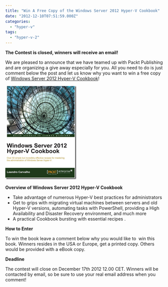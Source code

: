 ```yaml
---
title: "Win A Free Copy of the Windows Server 2012 Hyper-V Cookbook"
date: "2012-12-10T07:51:59.000Z"
categories: 
  - "hyper-v"
tags: 
  - "hyper-v-2"
---
```


**The Contest is closed, winners will receive an email!**

We are pleased to announce that we have teamed up with Packt Publishing and are organizing a give away especially for you. All you need to do is just comment below the post and let us know why you want to win a free copy of [Windows Server 2012 Hyper-V Cookbook](http://www.packtpub.com/windows-server-2012-hypervisor-based-cookbook/book)!

[![image](images/image6.png "image")](http://www.packtpub.com/windows-server-2012-hypervisor-based-cookbook/book)

**Overview of Windows Server 2012 Hyper-V Cookbook**

- Take advantage of numerous Hyper-V best practices for administrators
- Get to grips with migrating virtual machines between servers and old Hyper-V versions, automating tasks with PowerShell, providing a High Availability and Disaster Recovery environment, and much more
- A practical Cookbook bursting with essential recipes .

**How to Enter**

To win the book leave a comment below why you would like to  win this book. Winners resides in the USA or Europe, get a printed copy. Others would be provided with a eBook copy.

**Deadline**

The contest will close on December 17th 2012 12.00 CET. Winners will be contacted by email, so be sure to use your real email address when you comment!
